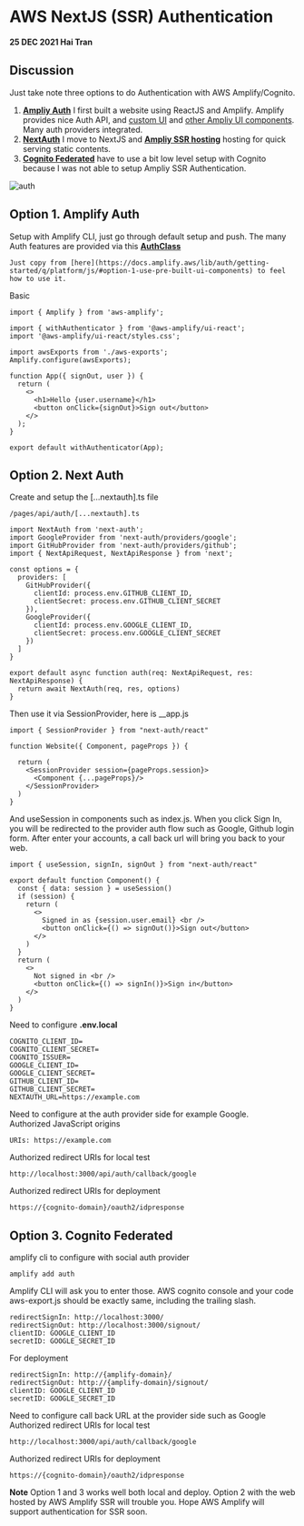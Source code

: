 # AWS NextJS (SSR) Authentication 
**25 DEC 2021 Hai Tran**

## Discussion
Just take note three options to do Authentication with AWS Amplify/Cognito. 
1. [**Ampliy Auth**](https://docs.amplify.aws/lib/auth/getting-started/q/platform/js/) I first built a website using ReactJS and Amplify. Amplify provides nice Auth API, and [custom UI](https://aws.amazon.com/blogs/mobile/amplify-uis-new-authenticator-component-makes-it-easy-to-add-customizable-login-pages-to-your-react-angular-or-vue-app/) and [other Ampliy UI components](https://ui.docs.amplify.aws/). Many auth providers integrated. 
2. [**NextAuth**](https://next-auth.js.org/) I move to NextJS and [**Ampliy SSR hosting**](https://aws.amazon.com/blogs/mobile/host-a-next-js-ssr-app-with-real-time-data-on-aws-amplify/) hosting for quick serving static contents.
3. [**Cognito Federated**](https://docs.amplify.aws/lib/auth/advanced/q/platform/js/) have to use a bit low level setup with Cognito because I was not able to setup Ampliy SSR Authentication.

![auth](https://user-images.githubusercontent.com/20411077/147409072-b961c2fd-4c33-400c-b4f0-adac707366df.png)

## Option 1. Amplify Auth 
Setup with Amplify CLI, just go through default setup and push. The many Auth features are provided via this [**AuthClass**](https://aws-amplify.github.io/amplify-js/api/classes/authclass.html) 
```
Just copy from [here](https://docs.amplify.aws/lib/auth/getting-started/q/platform/js/#option-1-use-pre-built-ui-components) to feel how to use it. 
```
Basic
```
import { Amplify } from 'aws-amplify';

import { withAuthenticator } from '@aws-amplify/ui-react';
import '@aws-amplify/ui-react/styles.css';

import awsExports from './aws-exports';
Amplify.configure(awsExports);

function App({ signOut, user }) {
  return (
    <>
      <h1>Hello {user.username}</h1>
      <button onClick={signOut}>Sign out</button>
    </>
  );
}

export default withAuthenticator(App);
```

## Option 2. Next Auth
Create and setup the [...nextauth].ts file 
```
/pages/api/auth/[...nextauth].ts 
```
```
import NextAuth from 'next-auth'; 
import GoogleProvider from 'next-auth/providers/google'; 
import GitHubProvider from 'next-auth/providers/github';
import { NextApiRequest, NextApiResponse } from 'next'; 

const options = {
  providers: [
    GitHubProvider({
      clientId: process.env.GITHUB_CLIENT_ID, 
      clientSecret: process.env.GITHUB_CLIENT_SECRET
    }),
    GoogleProvider({
      clientId: process.env.GOOGLE_CLIENT_ID, 
      clientSecret: process.env.GOOGLE_CLIENT_SECRET
    })
  ] 
}

export default async function auth(req: NextApiRequest, res: NextApiResponse) {
  return await NextAuth(req, res, options)
}
```
Then use it via SessionProvider, here is __app.js
```
import { SessionProvider } from "next-auth/react"

function Website({ Component, pageProps }) {

  return (
    <SessionProvider session={pageProps.session}>
      <Component {...pageProps}/>
    </SessionProvider>
  )
}

```
And useSession in components such as index.js. When you click Sign In, you will be redirected to 
the provider auth flow such as Google, Github login form. After enter your accounts, a call back url 
will bring you back to your web. 
```
import { useSession, signIn, signOut } from "next-auth/react"

export default function Component() {
  const { data: session } = useSession()
  if (session) {
    return (
      <>
        Signed in as {session.user.email} <br />
        <button onClick={() => signOut()}>Sign out</button>
      </>
    )
  }
  return (
    <>
      Not signed in <br />
      <button onClick={() => signIn()}>Sign in</button>
    </>
  )
}
```
Need to configure **.env.local**
```
COGNITO_CLIENT_ID=
COGNITO_CLIENT_SECRET=
COGNITO_ISSUER=
GOOGLE_CLIENT_ID=
GOOGLE_CLIENT_SECRET=
GITHUB_CLIENT_ID=
GITHUB_CLIENT_SECRET=
NEXTAUTH_URL=https://example.com

```
Need to configure at the auth provider side for example Google.  
Authorized JavaScript origins

```
URIs: https://example.com 

```
Authorized redirect URIs for local test 
```
http://localhost:3000/api/auth/callback/google
```
Authorized redirect URIs for deployment 
```
https://{cognito-domain}/oauth2/idpresponse
```

## Option 3. Cognito Federated 
amplify cli to configure with social auth provider 
```
amplify add auth 
```
Amplify CLI will ask you to enter those. AWS cognito console and your code aws-export.js should be exactly same, including the trailing slash.
```
redirectSignIn: http://localhost:3000/
redirectSignOut: http://localhost:3000/signout/ 
clientID: GOOGLE_CLIENT_ID
secretID: GOOGLE_SECRET_ID
```
For deployment 
```
redirectSignIn: http://{amplify-domain}/
redirectSignOut: http://{amplify-domain}/signout/ 
clientID: GOOGLE_CLIENT_ID
secretID: GOOGLE_SECRET_ID
```
Need to configure call back URL at the provider side such as Google 
Authorized redirect URIs for local test 
```
http://localhost:3000/api/auth/callback/google
```
Authorized redirect URIs for deployment 
```
https://{cognito-domain}/oauth2/idpresponse
```
**Note**
Option 1 and 3 works well both local and deploy. Option 2 with the web hosted by  AWS Amplify SSR will trouble you. Hope AWS Amplify will support authentication for SSR soon. 

